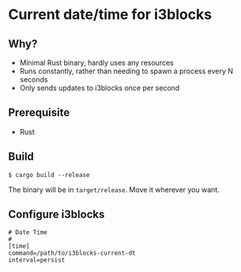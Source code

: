 # Current date/time for i3blocks

## Why?
- Minimal Rust binary, hardly uses any resources
- Runs constantly, rather than needing to spawn a process every N seconds
- Only sends updates to i3blocks once per second

## Prerequisite
- Rust

## Build

```
$ cargo build --release
```

The binary will be in `target/release`. Move it wherever you want.

## Configure i3blocks

```
# Date Time
#
[time]
command=/path/to/i3blocks-current-dt
interval=persist
```
